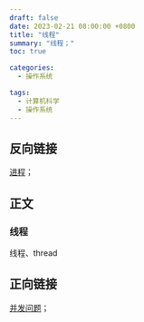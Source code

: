 ```yaml
---
draft: false
date: 2023-02-21 08:00:00 +0800
title: "线程"
summary: "线程；"
toc: true

categories:
  - 操作系统

tags:
  - 计算机科学
  - 操作系统
---
```


## 反向链接

[进程](/计算机/operating-system/进程)；

## 正文

### 线程

线程、thread

## 正向链接

[并发问题](/计算机/并发问题)；
